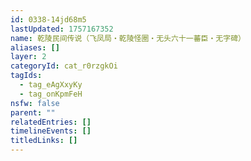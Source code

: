 ```yaml
---
id: 0338-14jd68m5
lastUpdated: 1757167352
name: 乾陵民间传说（飞凤局・乾陵怪圈・无头六十一蕃臣・无字碑）
aliases: []
layer: 2
categoryId: cat_r0rzgkOi
tagIds:
  - tag_eAgXxyKy
  - tag_onKpmFeH
nsfw: false
parent: ""
relatedEntries: []
timelineEvents: []
titledLinks: []
---
```


